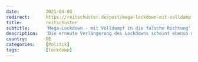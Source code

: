 ```yaml
---
date:          2021-04-08
redirect:      https://reitschuster.de/post/mega-lockdown-mit-volldampf-in-die-falsche-richtung/
title:         reitschuster
subtitle:      'Mega-Lockdown - mit Volldampf in die falsche Richtung'
description:   'Die erneute Verlängerung des Lockdowns scheint ebenso unvermeidlich wie dessen Verschärfung. Ein früherer Bundesverfassungsrichter warnt vor drastischen Mitteln - während sinkende Fallzahlen in Texas trotz der Aufhebung der Maßnahmen vor einem Monat die Sinnhaftigkeit des Lockdowns grundsätzlich infrage stellen.'
country:       DE
categories:    [Politik]
tags:          [lockdown]
---
```

